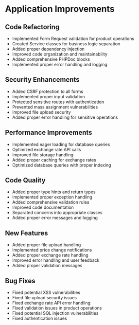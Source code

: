 # Application Improvements

## Code Refactoring
- Implemented Form Request validation for product operations
- Created Service classes for business logic separation
- Added proper dependency injection
- Improved code organization and maintainability
- Added comprehensive PHPDoc blocks
- Implemented proper error handling and logging

## Security Enhancements
- Added CSRF protection to all forms
- Implemented proper input validation
- Protected sensitive routes with authentication
- Prevented mass assignment vulnerabilities
- Improved file upload security
- Added proper error handling for sensitive operations

## Performance Improvements
- Implemented eager loading for database queries
- Optimized exchange rate API calls
- Improved file storage handling
- Added proper caching for exchange rates
- Optimized database queries with proper indexing

## Code Quality
- Added proper type hints and return types
- Implemented proper exception handling
- Added comprehensive validation rules
- Improved code documentation
- Separated concerns into appropriate classes
- Added proper error messages and logging

## New Features
- Added proper file upload handling
- Implemented price change notifications
- Added proper exchange rate handling
- Improved error handling and user feedback
- Added proper validation messages

## Bug Fixes
- Fixed potential XSS vulnerabilities
- Fixed file upload security issues
- Fixed exchange rate API error handling
- Fixed validation issues in product operations
- Fixed potential SQL injection vulnerabilities
- Fixed authentication issues 